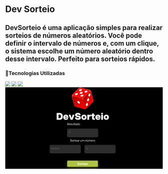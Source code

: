 <h1>Dev Sorteio</h1>
<h2>DevSorteio é uma aplicação simples para realizar sorteios de números aleatórios. Você pode definir o intervalo de números e, com um clique, o sistema escolhe um número aleatório dentro desse intervalo. Perfeito para sorteios rápidos.</h2>
<h3>🚀Tecnologias Utilizadas</h3>
<img src="https://img.shields.io/badge/HTML5-E34F26?style=for-the-badge&logo=html5&logoColor=white">
<img src="https://img.shields.io/badge/CSS3-1572B6?style=for-the-badge&logo=css3&logoColor=white">
<img src="https://img.shields.io/badge/JavaScript-F7DF1E?style=for-the-badge&logo=javascript&logoColor=black">
<img src=https://github.com/lucasalves9/dev-sorteio/blob/master/img/Captura%20de%20tela%202025-03-31%20092736.png?raw=true>

